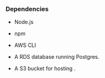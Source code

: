 ### Dependencies

- Node.js

- npm 

- AWS CLI 

- A RDS database running Postgres.

- A S3 bucket for hosting .